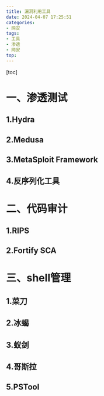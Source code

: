 ```yaml
---
title: 漏洞利用工具
date: 2024-04-07 17:25:51
categories: 
- 网安
tags: 
- 工具
- 渗透
- 网安
top: 
---
```

[toc]
# 一、渗透测试
## 1.Hydra
## 2.Medusa
## 3.MetaSploit Framework
## 4.反序列化工具
# 二、代码审计
## 1.RIPS
## 2.Fortify SCA
# 三、shell管理
## 1.菜刀
## 2.冰蝎
## 3.蚁剑
## 4.哥斯拉
## 5.PSTool

